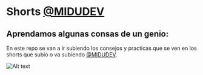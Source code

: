 # Shorts [@MIDUDEV](https://github.com/midudev)

## Aprendamos algunas consas de un genio:

En este repo se van a ir subiendo los consejos y practicas que se ven en los shorts que subio o va subiendo [@MIDUDEV](https://github.com/midudev).

![Alt text](assets/img/lj.png)